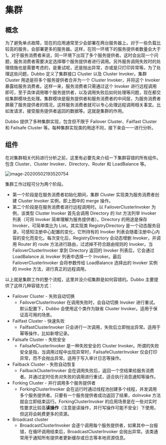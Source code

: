 # 集群



## 概念

为了避免单点故障，现在的应用通常至少会部署在两台服务器上。对于一些负载比较高的服务，会部署更多的服务器。这样，在同一环境下的服务提供者数量会大于1。对于服务消费者来说，同一环境下出现了多个服务提供者。这时会出现一个问题，服务消费者需要决定选择哪个服务提供者进行调用。另外服务调用失败时的处理措施也是需要考虑的，是重试呢，还是抛出异常，亦或是只打印异常等。为了处理这些问题，Dubbo 定义了集群接口 Cluster 以及 Cluster Invoker。集群 Cluster 用途是将多个服务提供者合并为一个 Cluster Invoker，并将这个 Invoker 暴露给服务消费者。这样一来，服务消费者只需通过这个 Invoker 进行远程调用即可，至于具体调用哪个服务提供者，以及调用失败后如何处理等问题，现在都交给集群模块去处理。集群模块是服务提供者和服务消费者的中间层，为服务消费者屏蔽了服务提供者的情况，这样服务消费者就可以专心处理远程调用相关事宜。比如发请求，接受服务提供者返回的数据等。这就是集群的作用。

Dubbo 提供了多种集群实现，包含但不限于 Failover Cluster、Failfast Cluster 和 Failsafe Cluster 等。每种集群实现类的用途不同，接下来会一一进行分析。





## 组件

在对集群相关代码进行分析之前，这里有必要先来介绍一下集群容错的所有组件。包含 Cluster、Cluster Invoker、Directory、Router 和 LoadBalance 等。

![image-20200502193520754](https://tva1.sinaimg.cn/large/007S8ZIlgy1geec57f44xj30xi0gq13a.jpg)

集群工作过程可分为两个阶段。

- 第一个阶段是在服务消费者初始化期间，集群 Cluster 实现类为服务消费者创建 Cluster Invoker 实例，即上图中的 merge 操作。
- 第二个阶段是在服务消费者进行远程调用时。以 FailoverClusterInvoker 为例，该类型 Cluster Invoker 首先会调用 Directory 的 list 方法列举 Invoker 列表（可将 Invoker 简单理解为服务提供者）。Directory 的用途是保存 Invoker，可简单类比为 List<Invoker>。其实现类 RegistryDirectory 是一个动态服务目录，可感知注册中心配置的变化，它所持有的 Invoker 列表会随着注册中心内容的变化而变化。每次变化后，RegistryDirectory 会动态增删 Invoker，并调用 Router 的 route 方法进行路由，过滤掉不符合路由规则的 Invoker。当 FailoverClusterInvoker 拿到 Directory 返回的 Invoker 列表后，它会通过 LoadBalance 从 Invoker 列表中选择一个 Invoker。最后 FailoverClusterInvoker 会将参数传给 LoadBalance 选择出的 Invoker 实例的 invoke 方法，进行真正的远程调用。

以上就是集群工作的整个流程，这里并没介绍集群是如何容错的。Dubbo 主要提供了这样几种容错方式：

- Failover Cluster - 失败自动切换
  - FailoverClusterInvoker 在调用失败时，会自动切换 Invoker 进行重试。默认配置下，Dubbo 会使用这个类作为缺省 Cluster Invoker。适用于保证高可用的场景。
- Failfast Cluster - 快速失败
  - FailfastClusterInvoker 只会进行一次调用，失败后立即抛出异常。适用于幂等操作，比如新增记录。
- Failsafe Cluster - 失败安全
  - FailsafeClusterInvoker 是一种失败安全的 Cluster Invoker。所谓的失败安全是指，当调用过程中出现异常时，FailsafeClusterInvoker 仅会打印异常，而不会抛出异常。适用于写入审计日志等操作。
- Failback Cluster - 失败自动恢复
  - FailbackClusterInvoker 会在调用失败后，返回一个空结果给服务消费者。并通过定时任务对失败的调用进行重试，适合执行消息通知等操作。
- Forking Cluster - 并行调用多个服务提供者
  - ForkingClusterInvoker 会在运行时通过线程池创建多个线程，并发调用多个服务提供者。只要有一个服务提供者成功返回了结果，doInvoke 方法就会立即结束运行。ForkingClusterInvoker 的应用场景是在一些对实时性要求比较高**读操作**（注意是读操作，并行写操作可能不安全）下使用，但这将会耗费更多的资源。
- Broadcast cluster
  - BroadcastClusterInvoker 会逐个调用每个服务提供者，如果其中一台报错，在循环调用结束后，BroadcastClusterInvoker 会抛出异常。该类通常用于通知所有提供者更新缓存或日志等本地资源信息。



